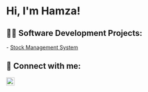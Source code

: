 <h1>Hi, I'm Hamza!

<h2>👨‍💻 Software Development Projects:</h2>
- <a href="https://github.com/Hamzamwarsame/Stock-Management-System-Python" target="_blank">Stock Management System</a>



<h2> 🤳 Connect with me:</h2>


[<img align="left" alt="HamzaWarsame | LinkedIn" width="22px" src="https://cdn.jsdelivr.net/npm/simple-icons@v3/icons/linkedin.svg" />][linkedin]



[linkedin]: (http://linkedin.com/in/hamza-warsame-7126501b9)

<!--


Here are some ideas to get you started:

- 🔭 I’m currently working on ...
- 🌱 I’m currently learning ...
- 👯 I’m looking to collaborate on ...
- 🤔 I’m looking for help with ...
- 💬 Ask me about ...
- 📫 How to reach me: ...
- 😄 Pronouns: ...
- ⚡ Fun fact: ...
-->
